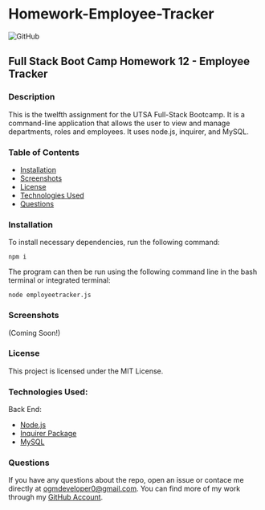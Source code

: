 # Homework-Employee-Tracker
![GitHub](https://img.shields.io/github/license/ogmedina/Homework-Employee-Tracker)

## Full Stack Boot Camp Homework 12 - Employee Tracker

### Description 
This is the twelfth assignment for the UTSA Full-Stack Bootcamp. It is a command-line application that allows the user to view and manage departments, roles and employees. It uses node.js, inquirer, and MySQL. 

### Table of Contents

* [Installation](#installation)
* [Screenshots](#screenshots)
* [License](#license)
* [Technologies Used](#technologies%20used)
* [Questions](#questions)

### Installation
To install necessary dependencies, run the following command:
```
npm i
```
The program can then be run using the following command line in the bash terminal or integrated terminal:
```
node employeetracker.js
```
### Screenshots
(Coming Soon!)

### License
This project is licensed under the MIT License.

### Technologies Used:
Back End:
* [Node.js](https://nodejs.org/en/)
* [Inquirer Package](https://www.npmjs.com/package/inquirer)
* [MySQL](https://www.mysql.com/)

### Questions
If you have any questions about the repo, open an issue or contace me directly at ogmdeveloper0@gmail.com. You can
find more of my work through my [GitHub Account](https://github.com/ogmedina/).



